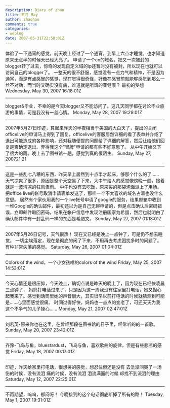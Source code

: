 ```yaml
---
description: Diary of zhao
title: 五月 May
author: zhaohao
comments: true
categories:
- weblog
date: 2007-05-31T22:50:01Z
---
```


体验了一下通宵的感觉，前天晚上经过了一个通宵，到早上六点才睡觉。也才知道原来无点半的时候天已经大亮了。 申请了一个cn的域名，把又一次被封的blogger转了过去，惊奇的发现自定义域的ip还暂时没有被封，所以现在也就可以访问自己的blogger了。 一整天的很不舒服，感觉没有一点力气和精神，不是因为通宵，而是有点感冒的感觉，现在觉得很奇怪，好像在感冒前就能够感觉到那么一丝不对劲，而当时又确实没有病，难道就是所谓的亚健康？ 最初的梦想
Wednesday, May 30, 2007 16:18:01Z

<hr />

blogger&amp;毕业，不幸的是今天blogger又不能访问了。这几天同学都在讨论毕业旅游的事情，可是我没有一丝心情。
Monday, May 28, 2007 19:29:01Z

<hr />

2007年5月27日印迹，算起来昨天的半夜相当于美国的大白天了，提出的关闭officelive的申请马上得到了回复，officelive的客服居然详细的看了表单并介绍了退出可能造成的各种影响，还对我随便提的问题给了详细的解答，然后让给他们回复是否确定退出。弄得我这个"冒牌"申请的都有些不好意思了。 从中午开始又下了很大的雨。晚上去了图书馆一趟，感觉到真的很陌生。
Sunday, May 27, 200721:21

<hr />

这是一些乱七八糟的东西，昨天早上居然到十点半才起床，够那个什么的了…… 天气凉爽了很多，原因是整个天空黑了下来，大中午给人的感觉像傍晚一般，接着就是一波清凉的狂风骤雨。 中午也没有去吃饭，原来买的那袋泡面派上了用场。 把office live的帐号取消申请表单发送了，那样一个不太喜欢的域名占着也没什么意思。 居然有个家伙用我的一个live帐号申请了google的服务，结果邮箱中收到一堆Google的确认邮件，最初还以为是自己无聊申请的，但是点击确认后密码错误，立即邮件取回密码，结果在帐户信息中发现注册国家为希腊，然后也就明白了确认邮件中有一封乱码一样的东西是希腊文。
Sunday, May 27, 2007 01:18:01Z

<hr />

2007年5月26日记号，天气很热！ 现在又已经是晚上一点钟了，可是仍不想去睡觉。 一切尘埃落定，现在是彻底的闲了下来，不用再去考虑困扰多时的问题了。 有种非常失落的感觉。
Saturday, May 26, 2007 01:04:01Z

<hr />

Colors of the wind，一个小女孩唱的colors of the wind
Friday, May 25, 2007 14:53:01Z

<hr />

今天心情还是很压抑，今天晚上，确切点说是昨天的晚上了，因为现在已经快凌晨三点钟了， 妈妈打电话过来了，只是因为这一周我没有往家里打电话，她又担心起我来了。感觉到话筒里她的声音很大，其实很早以前打电话的时候就猜测到可能是……心里面感觉很痛。 时间过得好快，妈妈也一点点的变老了，可还天天为我这个不争气的儿子操心……
Monday, May 21, 2007 02:47:01Z

<hr />

刘若英-原来你也在这里，在曾经那段在图书馆的日子里，经常听的的一首歌。
Sunday, May 20, 2007 23:42:01Z

<hr />

齐豫-飞鸟与鱼，bluestardust，飞鸟与鱼，喜欢歌曲的旋律，但是有些悲凉的感觉
Friday, May 18, 2007 00:17:01Z

<hr />

印迹，昨天给家里打电话，很想哭的感觉，想忍住但还是没有 去洗澡间哭了一场 伤的时候，没有流泪 痛的时候，没有流泪 泪流满面的时候 却找不到流泪的理由
Saturday, May 12, 2007 22:25:01Z

<hr />

不再期望，呜呜，郁闷呀！ 今晚接到的这个电话彻底断掉了所有的路！
Tuesday, May 1, 2007 19:31:01Z
